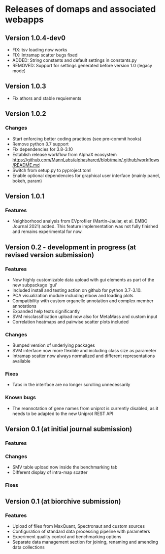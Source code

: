 # Releases of domaps and associated webapps

## Version 1.0.4-dev0

- FIX: tsv loading now works
- FIX: Intramap scatter bugs fixed
- ADDED: String constants and default settings in constants.py
- REMOVED: Support for settings generated before version 1.0 (legacy mode)

## Version 1.0.3

- Fix athors and stable requiements

## Version 1.0.2

### Changes
 - Start enforcing better coding practices (see pre-commit hooks)
 - Remove python 3.7 support
 - Fix dependencies for 3.8-3.10
 - Establish release workflow from AlphaX ecosystem https://github.com/MannLabs/alphashared/blob/main/.github/workflows/README.md
 - Switch from setup.py to pyproject.toml
 - Enable optional dependencies for graphical user interface (mainly panel, bokeh, param)

## Version 1.0.1

### Features
 - Neighborhood analysis from EVprofiler (Martin-Jaular, et al. EMBO Journal 2021) added. This feature implementation was not fully finished and remains experimental for now.

## Version 0.2 - development in progress (at revised version submission)

### Features
 - Now highly customizable data upload with gui elements as part of the new subpackage 'gui'
 - Included install and testing action on github for python 3.7-3.10.
 - PCA visualization module including elbow and loading plots
 - Compatibility with custom organelle annotation and complex member annotations
 - Expanded help texts significantly
 - SVM misclassification upload now also for MetaMass and custom input
 - Correlation heatmaps and pairwise scatter plots included

### Changes
 - Bumped version of underlying packages
 - SVM interface now more flexible and including class size as parameter
 - Intramap scatter now always normalized and different representations available

### Fixes
 - Tabs in the interface are no longer scrolling unnecessarily

### Known bugs
 - The reannotation of gene names from uniprot is currently disabled, as it needs to be adapted to the new Uniprot REST API

## Version 0.1 (at initial journal submission)

### Features

### Changes
 - SMV table upload now inside the benchmarking tab
 - Different display of intra-map scatter

### Fixes

## Version 0.1 (at biorchive submission)

### Features
 - Upload of files from MaxQuant, Spectronaut and custom sources
 - Configuration of standard data processing pipeline with parameters
 - Experiment quality control and benchmarking options
 - Separate data management section for joining, renaming and amending data collections
